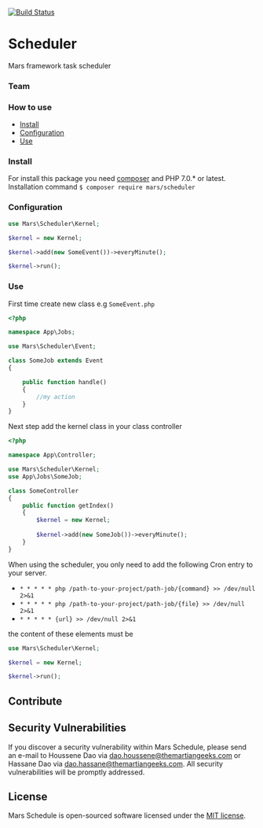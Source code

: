 [![Build Status](https://travis-ci.org/marsphp/scheduler.svg?branch=master)](https://travis-ci.org/marsphp/scheduler)

# Scheduler
Mars framework task scheduler

### Team

### How to use

- [Install](#install)
- [Configuration](#configuration)
- [Use](#use)

### Install

For install this package you need [composer]() and PHP 7.0.* or latest. Installation command
`$ composer require mars/scheduler`

### Configuration

```PHP
use Mars\Scheduler\Kernel;

$kernel = new Kernel;

$kernel->add(new SomeEvent())->everyMinute();

$kernel->run();
```

### Use

First time create new class e.g `SomeEvent.php`

```PHP
<?php

namespace App\Jobs;

use Mars\Scheduler\Event;

class SomeJob extends Event
{

    public function handle()
    {
        //my action
    }
}
```

Next step add the kernel class in your class controller

```PHP
<?php

namespace App\Controller;

use Mars\Scheduler\Kernel;
use App\Jobs\SomeJob;

class SomeController
{
    public function getIndex()
    {
        $kernel = new Kernel;
        
        $kernel->add(new SomeJob())->everyMinute();
    }
}
```

When using the scheduler, you only need to add the following Cron entry to your server.
- `* * * * * php /path-to-your-project/path-job/{command} >> /dev/null 2>&1`
- `* * * * * php /path-to-your-project/path-job/{file} >> /dev/null 2>&1`
- `* * * * * {url} >> /dev/null 2>&1`

the content of these elements must be

```PHP
use Mars\Scheduler\Kernel;

$kernel = new Kernel;

$kernel->run();
```


## Contribute

## Security Vulnerabilities

If you discover a security vulnerability within Mars Schedule, please send an e-mail to Houssene Dao via [dao.houssene@themartiangeeks.com](mailto:dao.houssene@themartiangeeks.com) or Hassane Dao via [dao.hassane@themartiangeeks.com](mailto:dao.hassane@themartiangeeks.com). All security vulnerabilities will be promptly addressed.

## License

Mars Schedule is open-sourced software licensed under the [MIT license](http://opensource.org/licenses/MIT).

